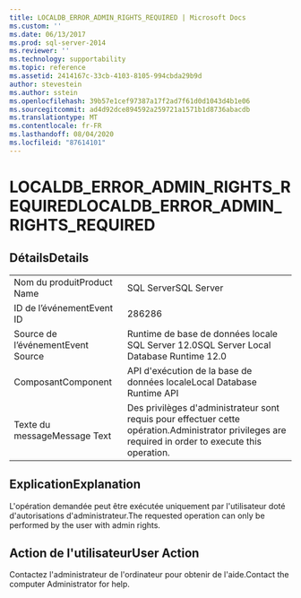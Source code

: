 ```yaml
---
title: LOCALDB_ERROR_ADMIN_RIGHTS_REQUIRED | Microsoft Docs
ms.custom: ''
ms.date: 06/13/2017
ms.prod: sql-server-2014
ms.reviewer: ''
ms.technology: supportability
ms.topic: reference
ms.assetid: 2414167c-33cb-4103-8105-994cbda29b9d
author: stevestein
ms.author: sstein
ms.openlocfilehash: 39b57e1cef97387a17f2ad7f61d0d1043d4b1e06
ms.sourcegitcommit: ad4d92dce894592a259721a1571b1d8736abacdb
ms.translationtype: MT
ms.contentlocale: fr-FR
ms.lasthandoff: 08/04/2020
ms.locfileid: "87614101"
---
```

# <a name="localdb_error_admin_rights_required"></a><span data-ttu-id="ed697-102">LOCALDB_ERROR_ADMIN_RIGHTS_REQUIRED</span><span class="sxs-lookup"><span data-stu-id="ed697-102">LOCALDB_ERROR_ADMIN_RIGHTS_REQUIRED</span></span>
    
## <a name="details"></a><span data-ttu-id="ed697-103">Détails</span><span class="sxs-lookup"><span data-stu-id="ed697-103">Details</span></span>  
  
|||  
|-|-|  
|<span data-ttu-id="ed697-104">Nom du produit</span><span class="sxs-lookup"><span data-stu-id="ed697-104">Product Name</span></span>|<span data-ttu-id="ed697-105">SQL Server</span><span class="sxs-lookup"><span data-stu-id="ed697-105">SQL Server</span></span>|  
|<span data-ttu-id="ed697-106">ID de l’événement</span><span class="sxs-lookup"><span data-stu-id="ed697-106">Event ID</span></span>|<span data-ttu-id="ed697-107">286</span><span class="sxs-lookup"><span data-stu-id="ed697-107">286</span></span>|  
|<span data-ttu-id="ed697-108">Source de l’événement</span><span class="sxs-lookup"><span data-stu-id="ed697-108">Event Source</span></span>|<span data-ttu-id="ed697-109">Runtime de base de données locale SQL Server 12.0</span><span class="sxs-lookup"><span data-stu-id="ed697-109">SQL Server Local Database Runtime 12.0</span></span>|  
|<span data-ttu-id="ed697-110">Composant</span><span class="sxs-lookup"><span data-stu-id="ed697-110">Component</span></span>|<span data-ttu-id="ed697-111">API d'exécution de la base de données locale</span><span class="sxs-lookup"><span data-stu-id="ed697-111">Local Database Runtime API</span></span>|  
|<span data-ttu-id="ed697-112">Texte du message</span><span class="sxs-lookup"><span data-stu-id="ed697-112">Message Text</span></span>|<span data-ttu-id="ed697-113">Des privilèges d'administrateur sont requis pour effectuer cette opération.</span><span class="sxs-lookup"><span data-stu-id="ed697-113">Administrator privileges are required in order to execute this operation.</span></span>|  
  
## <a name="explanation"></a><span data-ttu-id="ed697-114">Explication</span><span class="sxs-lookup"><span data-stu-id="ed697-114">Explanation</span></span>  
 <span data-ttu-id="ed697-115">L'opération demandée peut être exécutée uniquement par l'utilisateur doté d'autorisations d'administrateur.</span><span class="sxs-lookup"><span data-stu-id="ed697-115">The requested operation can only be performed by the user with admin rights.</span></span>  
  
## <a name="user-action"></a><span data-ttu-id="ed697-116">Action de l'utilisateur</span><span class="sxs-lookup"><span data-stu-id="ed697-116">User Action</span></span>  
 <span data-ttu-id="ed697-117">Contactez l'administrateur de l'ordinateur pour obtenir de l'aide.</span><span class="sxs-lookup"><span data-stu-id="ed697-117">Contact the computer Administrator for help.</span></span>  
  
  
